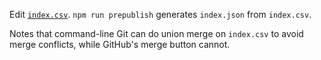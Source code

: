 Edit [`index.csv`](./index.csv).  `npm run prepublish` generates `index.json` from `index.csv`. 

Notes that command-line Git can do union merge on `index.csv` to avoid merge conflicts, while GitHub's merge button cannot.
